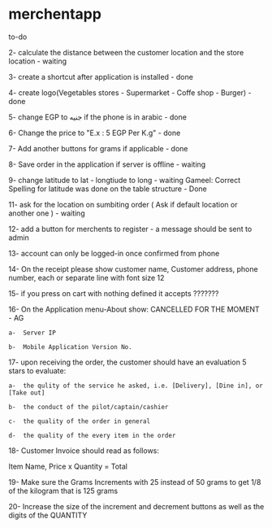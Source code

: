 # merchentapp

to-do

2- calculate the distance between the customer location and the store location - waiting

3- create a shortcut after application is installed - done

4- create logo(Vegetables stores - Supermarket - Coffe shop - Burger) - done

5- change EGP to جنيه if the phone is in arabic - done

6- Change the price to "E.x : 5 EGP Per K.g" - done

7- Add another buttons for grams if applicable - done

8- Save order in the application if server is offline - waiting

9- change latitude to lat - longtiude to long - waiting
  Gameel: Correct Spelling for latitude was done on the table structure - Done

11- ask for the location on sumbiting order ( Ask if default location or another one ) - waiting

12- add a button for merchents to register - a message should be sent to admin

13- account can only be logged-in once confirmed from phone

14- On the receipt please show customer name, Customer address, phone number, each or separate line with font size 12

15- if you press on cart with nothing defined it accepts ???????

16- On the Application menu-About show:  CANCELLED FOR THE MOMENT - AG

    a-  Server IP
    
    b-  Mobile Application Version No.


17- upon receiving the order, the customer should have an evaluation 5 stars to evaluate:

    a-  the qulity of the service he asked, i.e. [Delivery], [Dine in], or [Take out]
    
    b-  the conduct of the pilot/captain/cashier
    
    c-  the quality of the order in general
    
    d-  the quality of the every item in the order
    
18- Customer Invoice should read as follows:
  
  Item Name, Price x Quantity = Total
  
  
19- Make sure the Grams Increments with 25 instead of 50 grams to get 1/8 of the kilogram that is 125 grams

20- Increase the size of the increment and decrement buttons as well as the digits of the QUANTITY

